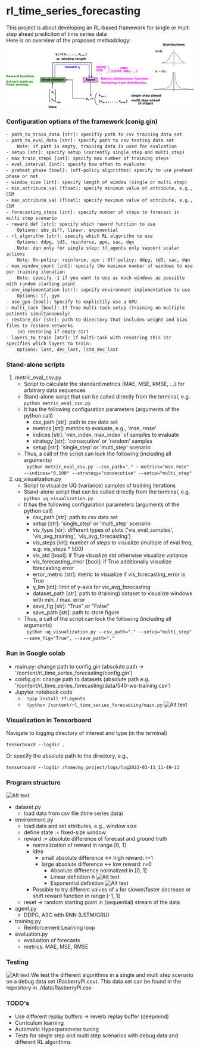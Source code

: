 # rl_time_series_forecasting

This project is about developing an RL-based framework for single or multi step ahead prediciton of time series data <br/>
Here is an overview of the proposed methodology:
![Alt text](./images/overview.png?raw=true "Methodology")

### Configuration options of the framework (conig.gin) <br/>
    - path_to_train_data [str]: specifiy path to csv training data set
    - path_to_eval_data [str]: specify path to csv testing data set 
        Note: if path is empty, training data is used for evaluation
    - setup [str]: specify setup (currently single_step and multi_step)
    - max_train_steps [int]: specify max number of training steps
    - eval_interval [int]: specify how often to evaluate
    - preheat_phase [bool]: (off-policy algorithms) specify to use preheat phase or not
    - window_size [int]: specify length of window (single or multi step)
    - min_attribute_val [float]: specify minimum value of attribute, e.g., CGM
    - max_attribute_val [float]: specify maximum value of attribute, e.g., CGM
    - forecasting_steps [int]: specify number of steps to forecast in multi step scenario
    - reward_def [str]: specify which reward function to use
        Options: abs_diff, linear, exponential
    - rl_algorithm [str]: specify which RL algorithm to use
        Options: ddpg, td3, reinforce, ppo, sac, dqn
        Note: dqn only for single step; tf_agents only supoort scalar actions 
        Note: On-policy: reinforce, ppo ; Off-policy: ddpg, td3, sac, dqn
    - max_window_count [int]: specify the maximum number of windows to use per training iteration
        Note: specify -1 if you want to use as much windows as possible with random starting point
    - env_implementation [str]: sepcify environment implementation to use
        Options: tf, gym
    - use_gpu [bool]: Specify to explictily use a GPU 
    - multi_task [bool]: If True multi-task setup (training on multiple patients simultaneously)
    - restore_dir [str]: path to directory that includes weight and bias files to restore networks 
        (no restoring if empty str) 
    - layers_to_train [atr]: if multi-task with resotring this str specifies which layers to train:
        Options: last, dec_last, lstm_dec_last

### Stand-alone scripts
1) metric_eval_csv.py
   - Script to calculate the standard metrics (MAE, MSE, RMSE, ...) for arbitrary data sequences 
   - Stand-alone script that can be called directly from the terminal, e.g. ```python metric_eval_csv.py```
   - It has the following configuration parameters (arguments of the python call)
     - csv_path [str]: path to csv data set
     - metrics [str]: metrics to evaluate, e.g., 'mse, rmse'
     - indices [str]: 'min_index, max_index' of samples to evaluate
     - strategy [str]: 'consecutive' or 'random' samples
     - setup [str]: 'single_step' or 'multi_step' scenario
   - Thus, a call of the script can look the following (including all arguments) <br/>
   ``` python metric_eval_csv.py --csv_path="." --metrics="mse,rmse" --indices="0,100" --strategy="consecutive" --setup="multi_step"```
2) uq_visualization.py
   - Script to visualize UQ (variance) samples of training iterations
   - Stand-alone script that can be called directly from the terminal, e.g. ```python uq_visualization.py```
   - It has the following configuration parameters (arguments of the python call)
     - csv_path [str]: path to csv data set
     - setup [str]: 'single_step' or 'multi_step' scenario
     - vis_type [str]: different types of plots ('vis_eval_samples', 'vis_avg_training', 'vis_avg_forecasting')
     - vis_steps [int]: number of steps to visualize (multiple of eval freq, e.g. vis_steps * 500)
     - vis_std [bool]: if True visualize std otherwise visualize variance
     - vis_forecasting_error [bool]: if True additionally visualize forecasting error
     - error_metric [str]: metric to visualize if vis_forecasting_error is True
     - y_lim [int]: limit of y-axis for vis_avg_forecasting
     - dataset_path [str]: path to (training) dataset to visualize windows with min. / max. error
     - save_fig [str]: "True" or "False"
     - save_path [str]: path to store figure
   - Thus, a call of the script can look the following (including all arguments) <br/>
   ``` python uq_visualization.py --csv_path="." --setup="multi_step" --save_fig="True", --save_path="."```

### Run in Google colab
- main.py: change path to config.gin (absolute path -> '/content/rl_time_series_forecasting/config.gin')
- config.gin: change path to datasets (absolute path e.g. '/content/rl_time_series_forecasting/data/540-ws-training.csv')
- Jupyter notebook code
  - ``` !pip install tf-agents```
  - ``` !python /content/rl_time_series_forecasting/main.py```
![Alt text](./images/colab.png?raw=true "Google Colab")

### Visualization in Tensorboard
Navigate to logging directory of interest and type  (in the terminal)
```
tensorboard --logdir .
```
Or specify the absolute path to the directory, e.g., 
```
tensorboard --logdir /home/my_project/logs/log2022-03-11_11-49-13
```

### Program structure
![Alt text](./images/program_structure.png?raw=true "Program structure")
- dataset.py 
  - load data from csv file (time series data) <br/>
- environment.py
  - load data and set attributes, e.g., window size
  - define state := fixed-size window
  - reward := absolute difference of forecast and ground truth 
    - normalization of reward in range [0, 1]
    - idea
      - small absolute difference <-> high reward: r=1
      - large absolute difference <-> low reward: r=0
        - Absolute difference normalized in [0, 1] 
        - Linear definition  h
        ![Alt text](./images/reward_fct_lin.png?raw=true "Reward function exp")
        - Exponential definition
        ![Alt text](./images/reward_fct_exp.png?raw=true "Reward function exp")
    - Possible to try different values of `a` for slower/faster decrease or shift reward function in range [-1, 1] 
  - reset -> random starting point in (sequential) stream of the data
- agent.py
  - DDPG, A3C with RNN (LSTM/GRU)
- training.py
  - Reinforcement Learning loop
- evaluation.py
  - evaluation of forecasts
  - metrics: MAE, MSE, RMSE

### Testing
![Alt text](./images/unit_tests.png?raw=true "Unit tests")
We test the different algorithms in a single and multi step scenario on a debug data set (RasberryPi.csv). This 
data set can be found in the repository in ./data/RasberryPi.csv

### TODO's
- Use different replay buffers -> reverb replay buffer (deepmind)
- Curriculum learning
- Automatic Hyperparameter tuning
- Tests for single step and multi step scenarios with debug data and different RL algorithms

